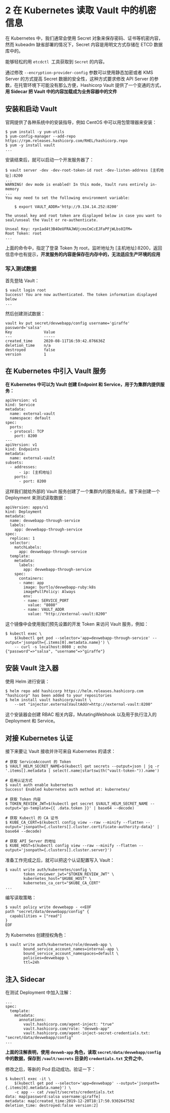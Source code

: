 # **2 在 Kubernetes 读取 Vault 中的机密信息**

在 Kubernetes 中，我们通常会使用 Secret 对象来保存密码、证书等机密内容，然而 kubeadm 缺省部署的情况下，Secret 内容是用明文方式存储在 ETCD 数据库中的。


能够轻松的用 `etcdctl `工具获取到 `Secret` 的内容。

通过修改 `--encryption-provider-config` 参数可以使用静态加密或者 KMS Server 的方式提高 Secret 数据的安全性，这种方式要求修改 API Server 的参数，在托管环境下可能没有那么方便，Hashicorp Vault 提供了一个变通的方式，**用 Sidecar 把 Vault 中的内容加载成为业务容器中的文件**

## **安装和启动 Vault**

官网提供了各种系统中的安装指导，例如 CentOS 中可以用包管理器来安装：

```
$ yum install -y yum-utils
$ yum-config-manager --add-repo https://rpm.releases.hashicorp.com/RHEL/hashicorp.repo
$ yum -y install vault
...
```


安装结束后，就可以启动一个开发服务器了：

```
$ vault server -dev -dev-root-token-id root -dev-listen-address [主机地址]:8200
...
WARNING! dev mode is enabled! In this mode, Vault runs entirely in-memory
...
You may need to set the following environment variable:

    $ export VAULT_ADDR='http://9.134.14.252:8200'

The unseal key and root token are displayed below in case you want to
seal/unseal the Vault or re-authenticate.

Unseal Key: rpn1ad4t3B4OeUFRAJWUjcmsCmCcEJFaPFjWLbs0IFM=
Root Token: root
...
```

上面的命令中，指定了登录 Token 为 root，监听地址为 [主机地址]:8200，返回信息中也有提示，**开发服务的内容是保存在内存中的，无法适应生产环境的应用**

### **写入测试数据**

首先登陆 Vault：

```
$ vault login root
Success! You are now authenticated. The token information displayed below
...
```

然后创建测试数据：

```
vault kv put secret/devwebapp/config username='giraffe' password='salsa'
Key              Value
---              -----
created_time     2020-08-11T16:59:42.076636Z
deletion_time    n/a
destroyed        false
version          1
```

## **在 Kubernetes 中引入 Vault 服务**


**在 Kubernetes 中可以为 Vault 创建 Endpoint 和 Service，用于为集群内提供服务：**

```
apiVersion: v1
kind: Service
metadata:
  name: external-vault
  namespace: default
spec:
  ports:
  - protocol: TCP
    port: 8200
---
apiVersion: v1
kind: Endpoints
metadata:
  name: external-vault
subsets:
  - addresses:
      - ip: [主机地址]
    ports:
      - port: 8200
```

这样我们就给外部的 Vault 服务创建了一个集群内的服务端点。接下来创建一个 Deployment 来测试读取数据：

```
apiVersion: apps/v1
kind: Deployment
metadata:
  name: devwebapp-through-service
  labels:
    app: devwebapp-through-service
spec:
  replicas: 1
  selector:
    matchLabels:
      app: devwebapp-through-service
  template:
    metadata:
      labels:
        app: devwebapp-through-service
    spec:
      containers:
      - name: app
        image: burtlo/devwebapp-ruby:k8s
        imagePullPolicy: Always
        env:
        - name: SERVICE_PORT
          value: "8080"
        - name: VAULT_ADDR
          value: "http://external-vault:8200"
```

这个镜像中会使用我们预先设置的开发 Token 来访问 Vault 服务，例如：

```
$ kubectl exec \
    $(kubectl get pod --selector='app=devwebapp-through-service' --output='jsonpath={.items[0].metadata.name}') \
    -- curl -s localhost:8080 ; echo
{"password"=>"salsa", "username"=>"giraffe"}
```

## **安装 Vault 注入器**

使用 Helm 进行安装：

```
$ helm repo add hashicorp https://helm.releases.hashicorp.com
"hashicorp" has been added to your repositories
$ helm install vault hashicorp/vault \
    --set "injector.externalVaultAddr=http://external-vault:8200"
```
这个安装器会创建 RBAC 相关内容，MutatingWebhook 以及用于执行注入的 Deployment 和 Service。

## **对接 Kubernetes 认证**

接下来要让 Vault 接收并许可来自 Kubernetes 的请求：

```
# 获取 ServiceAccount 的 Token
$ VAULT_HELM_SECRET_NAME=$(kubectl get secrets --output=json | jq -r '.items[].metadata | select(.name|startswith("vault-token-")).name')

# 启用认证方式
$ vault auth enable kubernetes
Success! Enabled kubernetes auth method at: kubernetes/

# 获取 Token 内容
$ TOKEN_REVIEW_JWT=$(kubectl get secret $VAULT_HELM_SECRET_NAME --output='go-template={{ .data.token }}' | base64 --decode)

# 获取 Kubectl 的 CA 证书
$ KUBE_CA_CERT=$(kubectl config view --raw --minify --flatten --output='jsonpath={.clusters[].cluster.certificate-authority-data}' | base64 --decode)

# 获取 API Server 的地址
$ KUBE_HOST=$(kubectl config view --raw --minify --flatten --output='jsonpath={.clusters[].cluster.server}')
```

准备工作完成之后，就可以把这个认证配置写入 Vault：

```
$ vault write auth/kubernetes/config \
        token_reviewer_jwt="$TOKEN_REVIEW_JWT" \
        kubernetes_host="$KUBE_HOST" \
        kubernetes_ca_cert="$KUBE_CA_CERT"
...
```

编写读取策略：

```
$ vault policy write devwebapp - <<EOF
path "secret/data/devwebapp/config" {
  capabilities = ["read"]
}
EOF
```

为 Kubernetes 创建授权角色：

```
$ vault write auth/kubernetes/role/devweb-app \
        bound_service_account_names=internal-app \
        bound_service_account_namespaces=default \
        policies=devwebapp \
        ttl=24h
```

## **注入 Sidecar**

在测试 Deployment 中加入注解：

```
...
spec:
  template:
    metadata:
      annotations:
        vault.hashicorp.com/agent-inject: "true"
        vault.hashicorp.com/role: "devweb-app"
        vault.hashicorp.com/agent-inject-secret-credentials.txt: "secret/data/devwebapp/config"
...
```


**上面的注解表明，使用 `devweb-app` 角色，读取 `secret/data/devwebapp/config` 中的数据，保存到 `/vault/secrets` 目录的 `credentials.txt` 文件之中**。

修改之后，等新的 Pod 启动成功。验证一下：

```
$ kubectl exec -it \
    $(kubectl get pod --selector='app=devwebapp' --output='jsonpath={.items[0].metadata.name}') \
    -c app -- cat /vault/secrets/credentials.txt
data: map[password:salsa username:giraffe]
metadata: map[created_time:2019-12-20T18:17:50.930264759Z deletion_time: destroyed:false version:2]
```